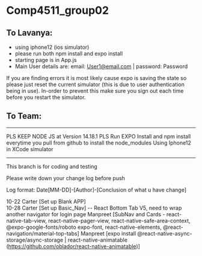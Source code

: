 # Comp4511_group02

## To Lavanya:
- using iphone12 (ios simulator)
- please run both npm install and expo install
- starting page is in App.js
- Main User details are: email: User1@email.com | password: Password

If you are finding errors it is most likely cause expo is saving the state so please just reset the current simulator (this is due to user authentication being in use). In-order to prevent this make sure you sign out each time before you restart the simulator.

## To Team:
---

PLS KEEP NODE JS at Version 14.18.1
PLS Run EXPO Install and npm install everytime you pull from github
to install the node_modules
Using Iphone12 in XCode simulator

---

This branch is for coding and testing

Please write down your change log before push

Log format: Date[MM-DD]-[Author]-[Conclusion of what u have change]

10-22 Carter [Set up Blank APP] <br />
10-28 Carter [Set up Basic_Nav] -- React Bottom Tab V5, need to wrap another navigator for login page
Manpreet [SubNav and Cards - react-native-tab-view, react-native-pager-view, react-native-safe-area-context, @expo-google-fonts/roboto expo-font, react-native-elements, @react-navigation/material-top-tabs]
Manpreet [expo install @react-native-async-storage/async-storage | react-native-animatable (https://github.com/oblador/react-native-animatable)]
